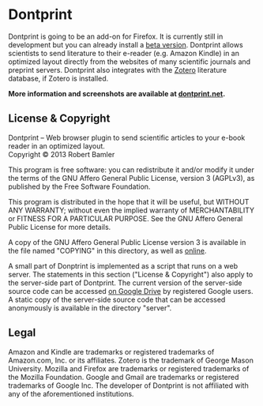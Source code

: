 Dontprint
===============================

Dontprint is going to be an add-on for Firefox.
It is currently still in development but you can already install a <a href="http://dontprint.net">beta version</a>.
Dontprint allows scientists to send literature to their e-reader (e.g. Amazon Kindle) in an optimized layout directly from the websites of many scientific journals and preprint servers.
Dontprint also integrates with the [Zotero](http://www.zotero.org/) literature database, if Zotero is installed.

<strong>More information and screenshots are available at <a href="http://dontprint.net">dontprint.net</a>.</strong>


License & Copyright
-------------------------------

Dontprint &ndash; Web browser plugin to send scientific articles to your e-book reader in an optimized layout.<br>
Copyright &copy; 2013  Robert Bamler

This program is free software: you can redistribute it and/or modify
it under the terms of the GNU Affero General Public License, version 3 (AGPLv3),
as published by the Free Software Foundation.

This program is distributed in the hope that it will be useful,
but WITHOUT ANY WARRANTY; without even the implied warranty of
MERCHANTABILITY or FITNESS FOR A PARTICULAR PURPOSE.  See the
GNU Affero General Public License for more details.

A copy of the GNU Affero General Public License version 3 is available in the
file named "COPYING" in this directory, as well as [online](http://www.gnu.org/licenses/agpl-3.0).

A small part of Donptrint is implemented as a script that runs on a web server. The statements in this section ("License & Copyright") also apply to the server-side part of Dontprint. The current version of the server-side source code can be accessed [on Google Drive](https://script.google.com/d/1WVbKmBpq492ElgBVDWQj5mOKAy_pO51Q0HtYYSIYcWMEmBd6UpAJeCpW/edit?usp=sharing) by registered Google users. A static copy of the server-side source code that can be accessed anonymously is available in the directory "server".


Legal
-------------------------------
Amazon and Kindle are trademarks or registered trademarks of Amazon.com, Inc. or its affiliates.
Zotero is the trademark of George Mason University.
Mozilla and Firefox are trademarks or registered trademarks of the Mozilla Foundation.
Google and Gmail are trademarks or registered trademarks of Google Inc.
The developer of Dontprint is not affiliated with any of the aforementioned institutions.
